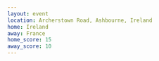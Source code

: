 ```yaml
---
layout: event
location: Archerstown Road, Ashbourne, Ireland
home: Ireland
away: France
home_score: 15
away_score: 10
---
```

